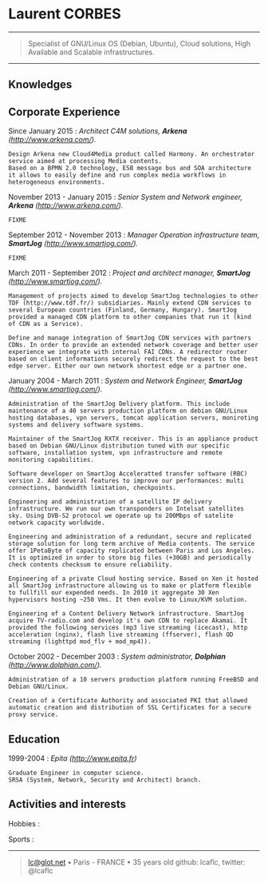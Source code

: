 Laurent CORBES
==============

----

>  Specialist of GNU/Linux OS (Debian, Ubuntu), Cloud solutions,
>  High Available and Scalable infrastructures.
>

----

Knowledges
----------





Corporate Experience
--------------------

Since January 2015
:   *Architect C4M solutions, **Arkena** (http://www.arkena.com/).*

    Design Arkena new Cloud4Media product called Harmony. An orchestrator service aimed at processing Media contents.
    Based on a BPMN 2.0 technology, ESB message bus and SOA architecture it allows to easily define and run complex media workflows in heterogeneous environments.

November 2013 - January 2015
:   *Senior System and Network engineer, **Arkena** (http://www.arkena.com/).*

    FIXME

September 2012 - November 2013
:   *Manager Operation infrastructure team, **SmartJog** (http://www.smartjog.com/).*

    FIXME

March 2011 - September 2012
:   *Project and architect manager, **SmartJog** (http://www.smartjog.com/).*

    Management of projects aimed to develop SmartJog technologies to other TDF (http://www.tdf.fr/) subsidiaries. Mainly extend CDN services to several European countries (Finland, Germany, Hungary). SmartJog provided a managed CDN platform to other companies that run it (kind of CDN as a Service).

    Define and manage integration of SmartJog CDN services with partners CDNs. In order to provide an extended network coverage and better user experience we integrate with internal FAI CDNs. A redirector router based on client informations securely redirect the request to the best edge server. Either our own network shortest edge or a partner one.



January 2004 - March 2011
:   *System and Network Engineer, **SmartJog** (http://www.smartjog.com/).*

    Administration of the SmartJog Delivery platform. This include maintenance of a 40 servers production platform on debian GNU/Linux hosting databases, vpn servers, tomcat application servers, moniroting systems and delivery software systems.

    Maintainer of the SmartJog RXTX receiver. This is an appliance product based on Debian GNU/Linux distribution tuned with our specific software, installation system, vpn infrastructure and remote monitoring capabilities.

    Software developer on SmartJog Acceleratted transfer software (RBC) version 2. Add several features to improve our performances: multi connections, bandwidth limitation, checkpoints.

    Engineering and administration of a satellite IP delivery infrastructure. We run our own transponders on Intelsat satellites sky. Using DVB-S2 protocol we operate up to 200Mbps of satelite network capacity worldwide.

    Engineering and administration of a redundant, secure and replicated storage solution for long term archive of Media contents. The service offer 1PetaByte of capacity replicated between Paris and Los Angeles. It is optimized in order to store big files (+30GB) and periodically check contents checksum to ensure reliability.

    Engineering of a private Cloud hosting service. Based on Xen it hosted all SmartJog infrastructure allowing us to make or platform flexible to fullfill our expended needs. In 2010 it aggregate 30 Xen hypervisors hosting ~250 Vms. It then evolve to Linux/KVM solution.

    Engineering of a Content Delivery Network infrastructure. SmartJog acquire TV-radio.com and develop it's own CDN to replace Akamai. It provided the following services (mp3 live streaming (icecast), http acceleration (nginx), flash live streaming (ffserver), flash OD streaming (lighttpd mod_flv + mod_mp4)).

October 2002 - December 2003
:   *System administrator, **Dolphian** (http://www.dolphian.com/).*

    Administration of a 10 servers production platform running FreeBSD and Debian GNU/Linux.

    Creation of a Certificate Authority and associated PKI that allowed automatic creation and distribution of SSL Certificates for a secure proxy service.


Education
---------

1999-2004
:   *Epita (http://www.epita.fr)*

    Graduate Engineer in computer science.
    SRSA (System, Network, Security and Architect) branch.

Activities and interests
------------------------

Hobbies
:

Sports
:

----

> <lc@glot.net> • Paris - FRANCE • 35 years old
> github: lcaflc, twitter: @lcaflc
